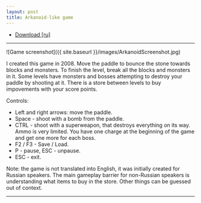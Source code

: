 ```yaml
---
layout: post
title: Arkanoid-like game
---
```


- [Download [ru]](https://drive.google.com/open?id=0B0wvbicW8OQIelVLYVlCemJ5MFU)

___

![Game screenshot]({{ site.baseurl }}/images/ArkanoidScreenshot.jpg)

I created this game in 2008.
Move the paddle to bounce the stone towards blocks and monsters. To finish the level, break all the blocks and monsters in it.
Some levels have monsters and bosses attempting to destroy your paddle by shooting at it.
There is a store between levels to buy impovements with your score points.

Controls:

- Left and right arrows: move the paddle.
- Space - shoot with a bomb from the paddle.
- CTRL - shoot with a superweapon, that destroys everything on its way. Ammo is very limited. You have one charge at the beginning of the game and get one more for each boss.
- F2 / F3 - Save / Load.
- P - pause, ESC - unpause.
- ESC - exit.

Note: the game is not translated into English, it was initially created for Russian speakers. The main gameplay barrier for non-Russian speakers is understanding what items to buy in the store. Other things can be guessed out of context.

___
